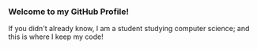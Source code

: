 ### Welcome to my GitHub Profile!
If you didn't already know, I am a student studying computer science; and this is where I keep my code!
